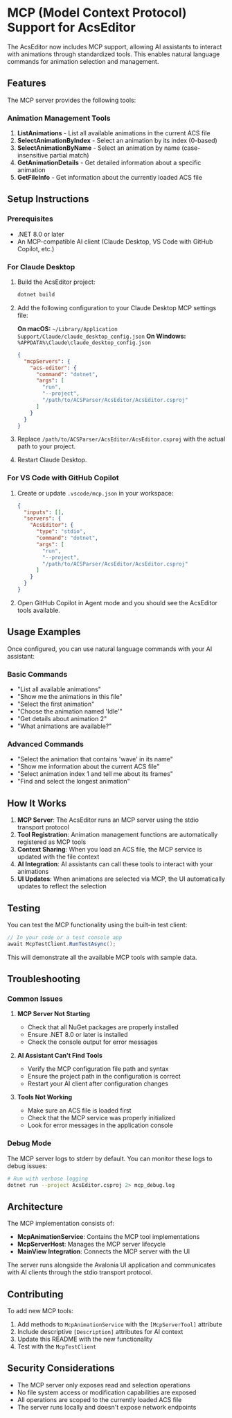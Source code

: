 # MCP (Model Context Protocol) Support for AcsEditor

The AcsEditor now includes MCP support, allowing AI assistants to interact with animations through standardized tools. This enables natural language commands for animation selection and management.

## Features

The MCP server provides the following tools:

### Animation Management Tools

1. **ListAnimations** - List all available animations in the current ACS file
2. **SelectAnimationByIndex** - Select an animation by its index (0-based)
3. **SelectAnimationByName** - Select an animation by name (case-insensitive partial match)
4. **GetAnimationDetails** - Get detailed information about a specific animation
5. **GetFileInfo** - Get information about the currently loaded ACS file

## Setup Instructions

### Prerequisites

- .NET 8.0 or later
- An MCP-compatible AI client (Claude Desktop, VS Code with GitHub Copilot, etc.)

### For Claude Desktop

1. Build the AcsEditor project:
   ```bash
   dotnet build
   ```

2. Add the following configuration to your Claude Desktop MCP settings file:
   
   **On macOS:** `~/Library/Application Support/Claude/claude_desktop_config.json`
   **On Windows:** `%APPDATA%\Claude\claude_desktop_config.json`

   ```json
   {
     "mcpServers": {
       "acs-editor": {
         "command": "dotnet",
         "args": [
           "run",
           "--project",
           "/path/to/ACSParser/AcsEditor/AcsEditor.csproj"
         ]
       }
     }
   }
   ```

3. Replace `/path/to/ACSParser/AcsEditor/AcsEditor.csproj` with the actual path to your project.

4. Restart Claude Desktop.

### For VS Code with GitHub Copilot

1. Create or update `.vscode/mcp.json` in your workspace:
   ```json
   {
     "inputs": [],
     "servers": {
       "AcsEditor": {
         "type": "stdio",
         "command": "dotnet",
         "args": [
           "run",
           "--project",
           "/path/to/ACSParser/AcsEditor/AcsEditor.csproj"
         ]
       }
     }
   }
   ```

2. Open GitHub Copilot in Agent mode and you should see the AcsEditor tools available.

## Usage Examples

Once configured, you can use natural language commands with your AI assistant:

### Basic Commands

- "List all available animations"
- "Show me the animations in this file"
- "Select the first animation"
- "Choose the animation named 'Idle'"
- "Get details about animation 2"
- "What animations are available?"

### Advanced Commands

- "Select the animation that contains 'wave' in its name"
- "Show me information about the current ACS file"
- "Select animation index 1 and tell me about its frames"
- "Find and select the longest animation"

## How It Works

1. **MCP Server**: The AcsEditor runs an MCP server using the stdio transport protocol
2. **Tool Registration**: Animation management functions are automatically registered as MCP tools
3. **Context Sharing**: When you load an ACS file, the MCP service is updated with the file context
4. **AI Integration**: AI assistants can call these tools to interact with your animations
5. **UI Updates**: When animations are selected via MCP, the UI automatically updates to reflect the selection

## Testing

You can test the MCP functionality using the built-in test client:

```csharp
// In your code or a test console app
await McpTestClient.RunTestAsync();
```

This will demonstrate all the available MCP tools with sample data.

## Troubleshooting

### Common Issues

1. **MCP Server Not Starting**
   - Check that all NuGet packages are properly installed
   - Ensure .NET 8.0 or later is installed
   - Check the console output for error messages

2. **AI Assistant Can't Find Tools**
   - Verify the MCP configuration file path and syntax
   - Ensure the project path in the configuration is correct
   - Restart your AI client after configuration changes

3. **Tools Not Working**
   - Make sure an ACS file is loaded first
   - Check that the MCP service was properly initialized
   - Look for error messages in the application console

### Debug Mode

The MCP server logs to stderr by default. You can monitor these logs to debug issues:

```bash
# Run with verbose logging
dotnet run --project AcsEditor.csproj 2> mcp_debug.log
```

## Architecture

The MCP implementation consists of:

- **McpAnimationService**: Contains the MCP tool implementations
- **McpServerHost**: Manages the MCP server lifecycle
- **MainView Integration**: Connects the MCP server with the UI

The server runs alongside the Avalonia UI application and communicates with AI clients through the stdio transport protocol.

## Contributing

To add new MCP tools:

1. Add methods to `McpAnimationService` with the `[McpServerTool]` attribute
2. Include descriptive `[Description]` attributes for AI context
3. Update this README with the new functionality
4. Test with the `McpTestClient`

## Security Considerations

- The MCP server only exposes read and selection operations
- No file system access or modification capabilities are exposed
- All operations are scoped to the currently loaded ACS file
- The server runs locally and doesn't expose network endpoints